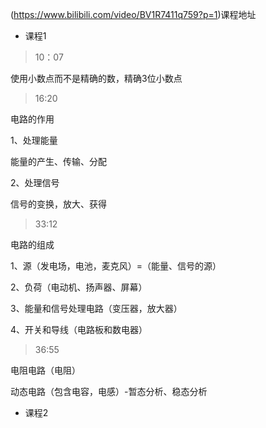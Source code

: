  (https://www.bilibili.com/video/BV1R7411q759?p=1)课程地址
 
 - 课程1 
 
 > 10：07 
 
 使用小数点而不是精确的数，精确3位小数点


 > 16:20

 电路的作用
 
 1、处理能量
 
 能量的产生、传输、分配
 
 2、处理信号
 
 信号的变换，放大、获得
 
 > 33:12
 
电路的组成

1、源（发电场，电池，麦克风）=（能量、信号的源）

2、负荷（电动机、扬声器、屏幕）

3、能量和信号处理电路（变压器，放大器）

4、开关和导线（电路板和数电器）

> 36:55

电阻电路（电阻）

动态电路（包含电容，电感）-暂态分析、稳态分析

 - 课程2 
